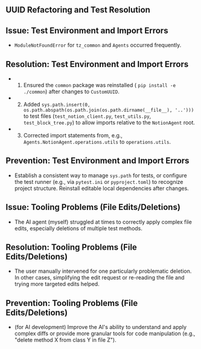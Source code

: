 ## UUID Refactoring and Test Resolution

## Issue: Test Environment and Import Errors
*   `ModuleNotFoundError` for `tz_common` and `Agents` occurred frequently.

## Resolution: Test Environment and Import Errors
*   1.  Ensured the `common` package was reinstalled ( `pip install -e ./common`) after changes to `CustomUUID`.
*   2.  Added `sys.path.insert(0, os.path.abspath(os.path.join(os.path.dirname(__file__), '..')))` to test files (`test_notion_client.py`, `test_utils.py`, `test_block_tree.py`) to allow imports relative to the `NotionAgent` root.
*   3.  Corrected import statements from, e.g., `Agents.NotionAgent.operations.utils` to `operations.utils`.

## Prevention: Test Environment and Import Errors
*   Establish a consistent way to manage `sys.path` for tests, or configure the test runner (e.g., via `pytest.ini` or `pyproject.toml`) to recognize project structure. Reinstall editable local dependencies after changes.

## Issue: Tooling Problems (File Edits/Deletions)
*   The AI agent (myself) struggled at times to correctly apply complex file edits, especially deletions of multiple test methods.

## Resolution: Tooling Problems (File Edits/Deletions)
*   The user manually intervened for one particularly problematic deletion. In other cases, simplifying the edit request or re-reading the file and trying more targeted edits helped.

## Prevention: Tooling Problems (File Edits/Deletions)
*   (for AI development) Improve the AI's ability to understand and apply complex diffs or provide more granular tools for code manipulation (e.g., "delete method X from class Y in file Z"). 